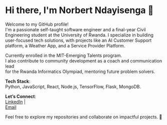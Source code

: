 # Hi there, I'm Norbert Ndayisenga 👋

Welcome to my GitHub profile!  
I'm a passionate self-taught software engineer and a final-year Civil  
Engineering student at the University of Rwanda. I specialize in building  
user-focused tech solutions, with projects like an AI Customer Support  
platform, a Weather App, and a Service Provider Platform.

Currently enrolled in the MIT-Emerging Talents program.  
I also contribute to community development as a coach and communication lead  
for the Rwanda Informatics Olympiad, mentoring future problem solvers.

**Tech Stack**:  
Python, JavaScript, React, Node.js, TensorFlow, Flask, MongoDB.

**Let’s Connect**:  
[LinkedIn](https://linkedin.com/in/norbert-ndayisenga) |  
[Email](mailto:norbert.ndayisenga@example.com)

Feel free to explore my repositories and collaborate on impactful projects. 🚀

